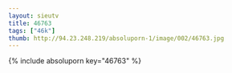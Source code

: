 ```yaml
--- 
layout: sieutv
title: 46763
tags: ["46k"]
thumb: http://94.23.248.219/absoluporn-1/image/002/46763.jpg
---
```

{% include absoluporn key="46763" %} 
